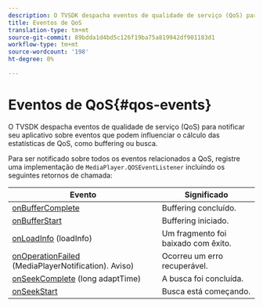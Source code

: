 ```yaml
---
description: O TVSDK despacha eventos de qualidade de serviço (QoS) para notificar seu aplicativo sobre eventos que podem influenciar o cálculo das estatísticas de QoS, como buffering ou busca.
title: Eventos de QoS
translation-type: tm+mt
source-git-commit: 89bdda1d4bd5c126f19ba75a819942df901183d1
workflow-type: tm+mt
source-wordcount: '198'
ht-degree: 0%

---
```



# Eventos de QoS{#qos-events}

O TVSDK despacha eventos de qualidade de serviço (QoS) para notificar seu aplicativo sobre eventos que podem influenciar o cálculo das estatísticas de QoS, como buffering ou busca.

Para ser notificado sobre todos os eventos relacionados a QoS, registre uma implementação de `MediaPlayer.QOSEventListener` incluindo os seguintes retornos de chamada:

| Evento | Significado |
|---|---|
| [onBufferComplete](https://help.adobe.com/en_US/primetime/api/psdk/javadoc_1.4/com/adobe/mediacore/MediaPlayer.QOSEventListener.html#onBufferComplete()) | Buffering concluído. |
| [onBufferStart](https://help.adobe.com/en_US/primetime/api/psdk/javadoc_1.4/com/adobe/mediacore/MediaPlayer.QOSEventListener.html#onBufferStart()) | Buffering iniciado. |
| [onLoadInfo](https://help.adobe.com/en_US/primetime/api/psdk/javadoc_1.4/com/adobe/mediacore/MediaPlayer.QOSEventListener.html#onLoadInfo(com.adobe.mediacore.qos.LoadInfo)) (loadInfo) | Um fragmento foi baixado com êxito. |
| [onOperationFailed](https://help.adobe.com/en_US/primetime/api/psdk/javadoc_1.4/com/adobe/mediacore/MediaPlayer.QOSEventListener.html) (MediaPlayerNotification). [](https://help.adobe.com/en_US/primetime/api/psdk/javadoc_1.4/com/adobe/mediacore/MediaPlayerNotification.Warning.html) Aviso) | Ocorreu um erro recuperável. |
| [onSeekComplete](https://help.adobe.com/en_US/primetime/api/psdk/javadoc_1.4/com/adobe/mediacore/MediaPlayer.QOSEventListener.html#onSeekComplete(long)) (long adaptTime) | A busca foi concluída. |
| [onSeekStart](https://help.adobe.com/en_US/primetime/api/psdk/javadoc_1.4/com/adobe/mediacore/MediaPlayer.QOSEventListener.html#onSeekStart()) | Busca está começando. |